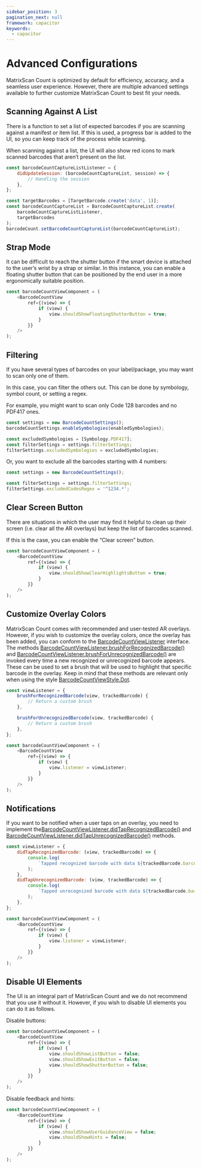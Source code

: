 ```yaml
---
sidebar_position: 3
pagination_next: null
framework: capacitor
keywords:
  - capacitor
---
```


# Advanced Configurations

MatrixScan Count is optimized by default for efficiency, accuracy, and a seamless user experience. However, there are multiple advanced settings available to further customize MatrixScan Count to best fit your needs.

## Scanning Against A List

There is a function to set a list of expected barcodes if you are scanning against a manifest or item list. If this is used, a progress bar is added to the UI, so you can keep track of the process while scanning.

When scanning against a list, the UI will also show red icons to mark scanned barcodes that aren’t present on the list.

```js
const barcodeCountCaptureListListener = {
	didUpdateSession: (barcodeCountCaptureList, session) => {
		// Handling the session
	},
};

const targetBarcodes = [TargetBarcode.create('data', 1)];
const barcodeCountCaptureList = BarcodeCountCaptureList.create(
	barcodeCountCaptureListListener,
	targetBarcodes
);
barcodeCount.setBarcodeCountCaptureList(barcodeCountCaptureList);
```

## Strap Mode

It can be difficult to reach the shutter button if the smart device is attached to the user’s wrist by a strap or similar. In this instance, you can enable a floating shutter button that can be positioned by the end user in a more ergonomically suitable position.

```js
const barcodeCountViewComponent = (
	<BarcodeCountView
		ref={(view) => {
			if (view) {
				view.shouldShowFloatingShutterButton = true;
			}
		}}
	/>
);
```

## Filtering

If you have several types of barcodes on your label/package, you may want to scan only one of them.

In this case, you can filter the others out. This can be done by symbology, symbol count, or setting a regex.

For example, you might want to scan only Code 128 barcodes and no PDF417 ones.

```js
const settings = new BarcodeCountSettings();
barcodeCountSettings.enableSymbologies(enabledSymbologies);

const excludedSymbologies = [Symbology.PDF417];
const filterSettings = settings.filterSettings;
filterSettings.excludedSymbologies = excludedSymbologies;
```

Or, you want to exclude all the barcodes starting with 4 numbers:

```js
const settings = new BarcodeCountSettings();

const filterSettings = settings.filterSettings;
filterSettings.excludedCodesRegex = '^1234.*';
```

## Clear Screen Button

There are situations in which the user may find it helpful to clean up their screen (i.e. clear all the AR overlays) but keep the list of barcodes scanned.

If this is the case, you can enable the “Clear screen” button.

```js
const barcodeCountViewComponent = (
	<BarcodeCountView
		ref={(view) => {
			if (view) {
				view.shouldShowClearHighlightsButton = true;
			}
		}}
	/>
);
```

## Customize Overlay Colors

MatrixScan Count comes with recommended and user-tested AR overlays. However, if you wish to customize the overlay colors, once the overlay has been added, you can conform to the [BarcodeCountViewListener](https://docs.scandit.com/6.28/data-capture-sdk/capacitor/barcode-capture/api/ui/barcode-count-view-listener.html#interface-scandit.datacapture.barcode.count.ui.IBarcodeCountViewListener) interface. The methods [BarcodeCountViewListener.brushForRecognizedBarcode()](https://docs.scandit.com/6.28/data-capture-sdk/capacitor/barcode-capture/api/ui/barcode-count-view-listener.html#method-scandit.datacapture.barcode.count.ui.IBarcodeCountViewListener.BrushForRecognizedBarcode) and [BarcodeCountViewListener.brushForUnrecognizedBarcode()](https://docs.scandit.com/6.28/data-capture-sdk/capacitor/barcode-capture/api/ui/barcode-count-view-listener.html#method-scandit.datacapture.barcode.count.ui.IBarcodeCountViewListener.BrushForUnrecognizedBarcode) are invoked every time a new recognized or unrecognized barcode appears. These can be used to set a brush that will be used to highlight that specific barcode in the overlay. Keep in mind that these methods are relevant only when using the style [BarcodeCountViewStyle.Dot](https://docs.scandit.com/6.28/data-capture-sdk/capacitor/barcode-capture/api/ui/barcode-count-view.html#value-scandit.datacapture.barcode.count.ui.BarcodeCountViewStyle.Dot).

```js
const viewListener = {
	brushForRecognizedBarcode(view, trackedBarcode) {
		// Return a custom brush
	},

	brushForUnrecognizedBarcode(view, trackedBarcode) {
		// Return a custom brush
	},
};

const barcodeCountViewComponent = (
	<BarcodeCountView
		ref={(view) => {
			if (view) {
				view.listener = viewListener;
			}
		}}
	/>
);
```

## Notifications

If you want to be notified when a user taps on an overlay, you need to implement the[BarcodeCountViewListener.didTapRecognizedBarcode()](https://docs.scandit.com/6.28/data-capture-sdk/capacitor/barcode-capture/api/ui/barcode-count-view-listener.html#method-scandit.datacapture.barcode.count.ui.IBarcodeCountViewListener.OnRecognizedBarcodeTapped) and [BarcodeCountViewListener.didTapUnrecognizedBarcode()](https://docs.scandit.com/6.28/data-capture-sdk/capacitor/barcode-capture/api/ui/barcode-count-view-listener.html#method-scandit.datacapture.barcode.count.ui.IBarcodeCountViewListener.OnUnrecognizedBarcodeTapped) methods.

```js
const viewListener = {
	didTapRecognizedBarcode: (view, trackedBarcode) => {
		console.log(
			`Tapped recognized barcode with data ${trackedBarcode.barcode.data}`
		);
	},
	didTapUnrecognizedBarcode: (view, trackedBarcode) => {
		console.log(
			`Tapped unrecognized barcode with data ${trackedBarcode.barcode.data}`
		);
	},
};

const barcodeCountViewComponent = (
	<BarcodeCountView
		ref={(view) => {
			if (view) {
				view.listener = viewListener;
			}
		}}
	/>
);
```

## Disable UI Elements

The UI is an integral part of MatrixScan Count and we do not recommend that you use it without it.
However, if you wish to disable UI elements you can do it as follows.

Disable buttons:

```js
const barcodeCountViewComponent = (
	<BarcodeCountView
		ref={(view) => {
			if (view) {
				view.shouldShowListButton = false;
				view.shouldShowExitButton = false;
				view.shouldShowShutterButton = false;
			}
		}}
	/>
);
```

Disable feedback and hints:

```js
const barcodeCountViewComponent = (
	<BarcodeCountView
		ref={(view) => {
			if (view) {
				view.shouldShowUserGuidanceView = false;
				view.shouldShowHints = false;
			}
		}}
	/>
);
```
